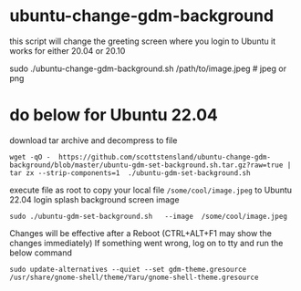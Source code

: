 # ubuntu-change-gdm-background

this script will change the greeting screen where you login to Ubuntu
it works for either 20.04 or 20.10


sudo ./ubuntu-change-gdm-background.sh  /path/to/image.jpeg #  jpeg or png




# do below for Ubuntu 22.04

download tar archive and decompress to file

```
wget -qO -  https://github.com/scottstensland/ubuntu-change-gdm-background/blob/master/ubuntu-gdm-set-background.sh.tar.gz?raw=true |   tar zx --strip-components=1  ./ubuntu-gdm-set-background.sh
```

execute file as root to copy your local file  `/some/cool/image.jpeg` to Ubuntu 22.04 login splash background screen image

```
sudo ./ubuntu-gdm-set-background.sh   --image  /some/cool/image.jpeg
```

Changes will be effective after a Reboot (CTRL+ALT+F1 may show the changes immediately)
If something went wrong, log on to tty and run the below command

```
sudo update-alternatives --quiet --set gdm-theme.gresource /usr/share/gnome-shell/theme/Yaru/gnome-shell-theme.gresource
```
